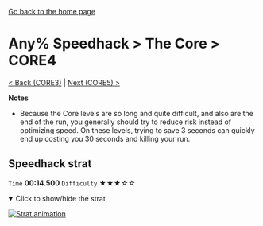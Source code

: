 [Go back to the home page](https://github.com/Doublevil/scbspeedrun)

# Any% Speedhack > The Core > CORE4

[< Back (CORE3)](https://github.com/Doublevil/scbspeedrun/blob/main/levels/any_sh/CORE/CORE3.md) | [Next (CORE5) >](https://github.com/Doublevil/scbspeedrun/blob/main/levels/any_sh/CORE/CORE5.md)

**Notes**
- Because the Core levels are so long and quite difficult, and also are the end of the run, you generally should try to reduce risk instead of optimizing speed. On these levels, trying to save 3 seconds can quickly end up costing you 30 seconds and killing your run.

## Speedhack strat

`Time` **00:14.500** `Difficulty` ★★★☆☆
<details open>
  <summary>Click to show/hide the strat</summary>

  [![Strat animation](https://github.com/Doublevil/scbspeedrun/blob/main/media/levels/CORE/CORE4_S_NormalStrat.webp)](https://github.com/Doublevil/scbspeedrun/blob/main/media/levels/CORE/CORE4_S_NormalStrat.mp4?raw=true)
</details>
